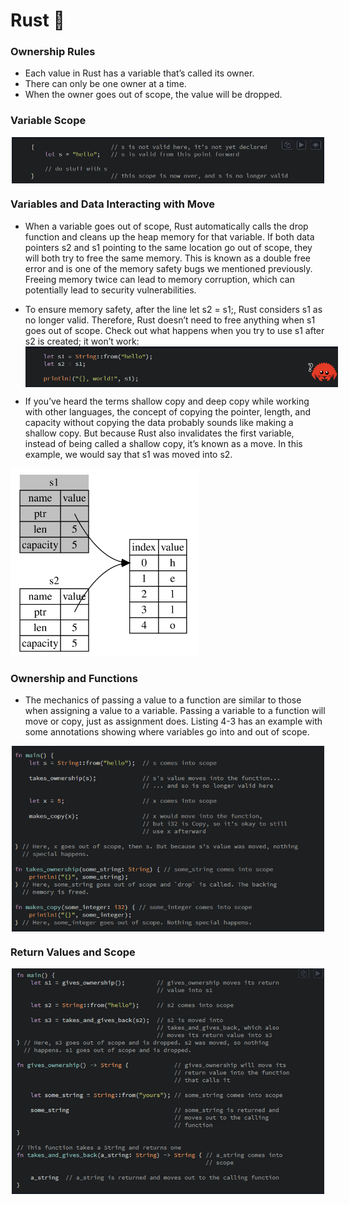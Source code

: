 # Rust 🦀
### Ownership Rules
- Each value in Rust has a variable that’s called its owner.
- There can only be one owner at a time.
- When the owner goes out of scope, the value will be dropped.

### Variable Scope
<img
  src="Images\Screenshot 2023-02-08 062557.png"
  alt="Alt text"
  title="Optional title"
  style="display: block; margin: 0 auto; max-width: 500px">

### Variables and Data Interacting with Move
-  When a variable goes out of scope, Rust automatically calls the drop function and cleans up the heap memory for that variable. If both data pointers s2 and s1 pointing to the same location go out of scope, they will both try to free the same memory. This is known as a double free error and is one of the memory safety bugs we mentioned previously. Freeing memory twice can lead to memory corruption, which can potentially lead to security vulnerabilities.

- To ensure memory safety, after the line let s2 = s1;, Rust considers s1 as no longer valid. Therefore, Rust doesn’t need to free anything when s1 goes out of scope. Check out what happens when you try to use s1 after s2 is created; it won’t work:
<img
  src="Images\Screenshot 2023-02-08 063253.png"
  alt="Alt text"
  title="Optional title"
  style="display: block; margin: 0 auto; max-width: 500px">

- If you’ve heard the terms shallow copy and deep copy while working with other languages, the concept of copying the pointer, length, and capacity without copying the data probably sounds like making a shallow copy. But because Rust also invalidates the first variable, instead of being called a shallow copy, it’s known as a move. In this example, we would say that s1 was moved into s2.

<img
  src="Images\trpl04-04.svg"
  alt="Alt text"
  title="Optional title"
  style="display: inline-block; margin: 0 auto; max-width: 300px">

### Ownership and Functions
- The mechanics of passing a value to a function are similar to those when assigning a value to a variable. Passing a variable to a function will move or copy, just as assignment does. Listing 4-3 has an example with some annotations showing where variables go into and out of scope.

<img
  src="Images\Screenshot 2023-02-08 055445.png"
  alt="Alt text"
  title="Optional title"
  style="display: block; margin: 0 auto; max-width: 500px">

### Return Values and Scope

<img
src="Images\Screenshot 2023-02-08 055529.png"
alt="Alt text"
title="Optional title"
style="display: block; margin: 0 auto; max-width: 500px">
